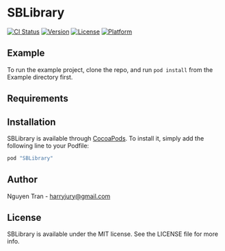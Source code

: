 # SBLibrary

[![CI Status](http://img.shields.io/travis/NguyenTran/SBLibrary.svg?style=flat)](https://travis-ci.org/NguyenTran/SBLibrary)
[![Version](https://img.shields.io/cocoapods/v/SBLibrary.svg?style=flat)](http://cocoapods.org/pods/SBLibrary)
[![License](https://img.shields.io/cocoapods/l/SBLibrary.svg?style=flat)](http://cocoapods.org/pods/SBLibrary)
[![Platform](https://img.shields.io/cocoapods/p/SBLibrary.svg?style=flat)](http://cocoapods.org/pods/SBLibrary)

## Example

To run the example project, clone the repo, and run `pod install` from the Example directory first.

## Requirements

## Installation

SBLibrary is available through [CocoaPods](http://cocoapods.org). To install
it, simply add the following line to your Podfile:

```ruby
pod "SBLibrary"
```

## Author

Nguyen Tran - harryjury@gmail.com

## License

SBLibrary is available under the MIT license. See the LICENSE file for more info.
